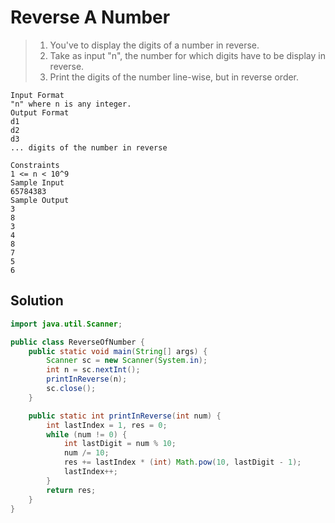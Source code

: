 # Reverse A Number

> 1. You've to display the digits of a number in reverse.
> 2. Take as input "n", the number for which digits have to be display in reverse.
> 3. Print the digits of the number line-wise, but in reverse order.

```
Input Format
"n" where n is any integer.
Output Format
d1
d2
d3
... digits of the number in reverse

Constraints
1 <= n < 10^9
Sample Input
65784383
Sample Output
3
8
3
4
8
7
5
6
```

## Solution

```java
import java.util.Scanner;

public class ReverseOfNumber {
    public static void main(String[] args) {
        Scanner sc = new Scanner(System.in);
        int n = sc.nextInt();
        printInReverse(n);
        sc.close();
    }

    public static int printInReverse(int num) {
        int lastIndex = 1, res = 0;
        while (num != 0) {
            int lastDigit = num % 10;
            num /= 10;
            res += lastIndex * (int) Math.pow(10, lastDigit - 1);
            lastIndex++;
        }
        return res;
    }
}
```
